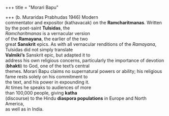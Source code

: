 +++
title = "Morari Bapu"

+++
(b. Muraridas Prabhudas 1946) Modern  
commentator and expositor (kathavacak) on the **Ramcharitmanas**. Written  
by the poet-saint **Tulsidas**, the  
*Ramcharitmanas* is a vernacular version  
of the **Ramayana**, the earlier of the two  
great **Sanskrit** epics. As with all vernacular renditions of the *Ramayana*,  
Tulsidas did not simply translate  
**Valmiki’s** Sanskrit epic, but adapted it to  
address his own religious concerns, particularly the importance of devotion  
(**bhakti**) to God, one of the text’s central  
themes. Morari Bapu claims no supernatural powers or ability; his religious  
fame rests solely on his commitment to  
the text, and his power in expounding it.  
At times he speaks to audiences of more  
than 100,000 people, giving **katha**  
(discourse) to the Hindu **diaspora populations** in Europe and North America,  
as well as in India.
